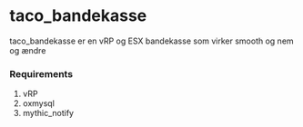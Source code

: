 # taco_bandekasse
taco_bandekasse er en vRP og ESX bandekasse som virker smooth og nem og ændre

### Requirements

1. vRP
2. oxmysql
3. mythic_notify
